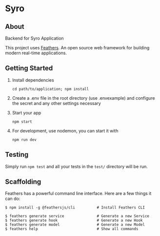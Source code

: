 # Syro

> 

## About

Backend for Syro Application

This project uses [Feathers](http://feathersjs.com). An open source web framework for building modern real-time applications.

## Getting Started

1. Install dependencies

    ```
    cd path/to/application; npm install
    ```

2. Create a .env file in the root directory (use .envexample) and configure the secret and any other settings necessary 
3. Start your app

    ```
    npm start
    ```
    
4. For development, use nodemon, you can start it with 

    ```
    npm run dev
    ```


## Testing

Simply run `npm test` and all your tests in the `test/` directory will be run.

## Scaffolding

Feathers has a powerful command line interface. Here are a few things it can do:

```
$ npm install -g @feathersjs/cli          # Install Feathers CLI

$ feathers generate service               # Generate a new Service
$ feathers generate hook                  # Generate a new Hook
$ feathers generate model                 # Generate a new Model
$ feathers help                           # Show all commands
```
